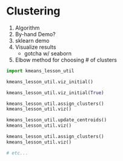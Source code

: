 # Clustering

1. Algorithm
2. By-hand Demo?
3. sklearn demo
4. Visualize results
    - gotcha w/ seaborn
5. Elbow method for choosing # of clusters

```python
import kmeans_lesson_util

kmeans_lesson_util.viz_initial()

kmeans_lesson_util.viz_initial(True)

kmeans_lesson_util.assign_clusters()
kmeans_lesson_util.viz()

kmeans_lesson_util.update_centroids()
kmeans_lesson_util.viz()

kmeans_lesson_util.assign_clusters()
kmeans_lesson_util.viz()

# etc...
```
